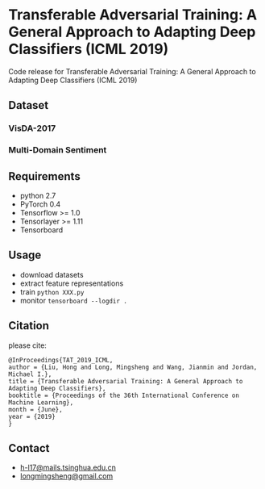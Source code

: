 # Transferable Adversarial Training: A General Approach to Adapting Deep Classifiers (ICML 2019)
Code release for Transferable Adversarial Training: A General Approach to Adapting Deep Classifiers (ICML 2019)

## Dataset
### VisDA-2017
### Multi-Domain Sentiment

## Requirements

- python 2.7
- PyTorch 0.4
- Tensorflow >= 1.0
- Tensorlayer >= 1.11
- Tensorboard

## Usage

- download datasets
- extract feature representations
- train `python XXX.py`
- monitor 
  `tensorboard --logdir .`

## Citation
please cite:
```
@InProceedings{TAT_2019_ICML,
author = {Liu, Hong and Long, Mingsheng and Wang, Jianmin and Jordan, Michael I.},
title = {Transferable Adversarial Training: A General Approach to Adapting Deep Classifiers},
booktitle = {Proceedings of the 36th International Conference on Machine Learning},
month = {June},
year = {2019}
}
```

## Contact
- h-l17@mails.tsinghua.edu.cn
- longmingsheng@gmail.com
